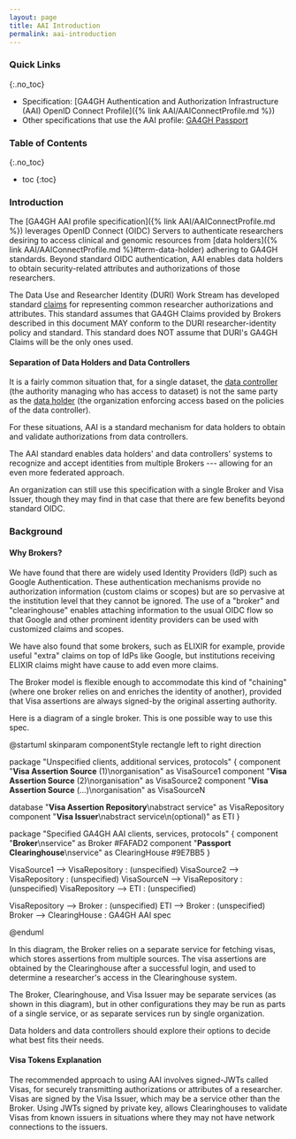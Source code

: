 ```yaml
---
layout: page
title: AAI Introduction
permalink: aai-introduction
---
```


### Quick Links
{:.no_toc}

- Specification: [GA4GH Authentication and Authorization Infrastructure (AAI) OpenID Connect Profile]({% link AAI/AAIConnectProfile.md %})
- Other specifications that use the AAI profile: [GA4GH Passport](https://bit.ly/ga4gh-passport-v1)

### Table of Contents
{:.no_toc}

* toc
{:toc}

### Introduction

The [GA4GH AAI profile specification]({% link AAI/AAIConnectProfile.md %})
leverages OpenID Connect (OIDC) Servers to authenticate researchers
desiring to access clinical and genomic resources from [data
holders]({% link AAI/AAIConnectProfile.md %}#term-data-holder)
adhering to GA4GH standards. Beyond standard OIDC authentication, AAI enables
data holders to obtain security-related attributes and authorizations of those
researchers.

The Data Use and Researcher Identity (DURI) Work Stream has developed standard
[claims](https://github.com/ga4gh-duri/ga4gh-duri.github.io/tree/master/researcher_ids)
for representing common researcher authorizations and attributes. This standard
assumes that GA4GH Claims provided by Brokers described in this document
MAY conform to the DURI researcher-identity policy and standard. This standard
does NOT assume that DURI's GA4GH Claims will be the only ones used.

#### Separation of Data Holders and Data Controllers

It is a fairly common situation that, for a single dataset, the
[data controller](aai-openid-connect-profile#term-data-controller)
(the authority managing who has access to dataset) is not the same party as the 
[data holder](aai-openid-connect-profile#term-data-holder) (the organization
enforcing access based on the policies of the data controller).

For these situations, AAI is a standard mechanism for data holders to obtain
and validate authorizations from data controllers.

The AAI standard enables data holders' and data controllers' systems to recognize
and accept identities from multiple Brokers --- allowing for an even more federated
approach.

An organization can still use this specification with a single Broker and Visa Issuer,
though they may find in that case that there are few benefits beyond standard OIDC.

### Background

#### Why Brokers?

We have found that there are widely used Identity Providers (IdP) such as Google
Authentication. These authentication mechanisms provide no authorization
information (custom claims or scopes) but are so pervasive at the institution
level that they cannot be ignored. The use of a "broker" and "clearinghouse"
enables attaching information to the usual OIDC flow so that Google and other
prominent identity providers can be used with customized claims and scopes.

We have also found that some brokers, such as ELIXIR for example, provide
useful "extra" claims on top of IdPs like Google, but institutions
receiving ELIXIR claims might have cause to add even more claims.

The Broker model is flexible enough to accommodate this kind of "chaining"
(where one broker relies on and enriches the identity of another), provided
that Visa assertions are always signed-by the original asserting authority.

Here is a diagram of a single broker. This is one possible way to use this spec.

@startuml
skinparam componentStyle rectangle
left to right direction

package "Unspecified clients, additional services, protocols" {
component "<b>Visa Assertion Source</b> (1)\norganisation" as VisaSource1
component "<b>Visa Assertion Source</b> (2)\norganisation" as VisaSource2
component "<b>Visa Assertion Source</b> (...)\norganisation" as VisaSourceN

database "<b>Visa Assertion Repository</b>\nabstract service" as VisaRepository
component "<b>Visa Issuer</b>\nabstract service\n(optional)" as ETI
}

package "Specified GA4GH AAI clients, services, protocols" {
component "<b>Broker</b>\nservice" as Broker #FAFAD2
component "<b>Passport Clearinghouse</b>\nservice" as ClearingHouse #9E7BB5
}

VisaSource1 --> VisaRepository : (unspecified)
VisaSource2 --> VisaRepository : (unspecified)
VisaSourceN --> VisaRepository : (unspecified)
VisaRepository --> ETI : (unspecified)


VisaRepository --> Broker : (unspecified)
ETI --> Broker : (unspecified)
Broker --> ClearingHouse : GA4GH AAI spec

@enduml

In this diagram, the Broker relies on a separate service for fetching visas, which
stores assertions from multiple sources. The visa assertions are obtained by the
Clearinghouse after a successful login, and used to determine a researcher's
access in the Clearinghouse system.

The Broker, Clearinghouse, and Visa Issuer may be separate services (as shown
in this diagram), but in other configurations they may be run as parts of a single
service, or as separate services run by single organization.

Data holders and data controllers should explore their options to decide what best
fits their needs.

#### Visa Tokens Explanation

The recommended approach to using AAI involves signed-JWTs called Visas,
for securely transmitting authorizations or attributes of a researcher.
Visas are signed by the Visa Issuer, which may be a service other than
the Broker. Using JWTs signed by private key, allows Clearinghouses to
validate Visas from known issuers in situations where they may not have
network connections to the issuers.

